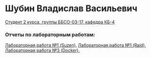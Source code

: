 <h1> Шубин Владислав Васильевич </h1>
<u>Студент 2 курса, группы ББСО-03-17, кафедра КБ-4</u>
<h3>Отчеты по лабораторным работам:</h3>

[Лабораторная работа №1 (Suzen),](https://github.com/tomatique/OSlabs/tree/master/laba1)
[Лабораторная работа №1 (Raid),](https://github.com/tomatique/OSlabs/tree/master/laba2)
[Лабораторная работа №3 (Docker).](https://github.com/tomatique/OSlabs/tree/master/laba3)
